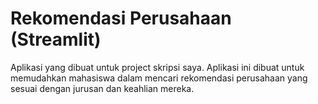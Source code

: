 # Rekomendasi Perusahaan (Streamlit)
Aplikasi yang dibuat untuk project skripsi saya. Aplikasi ini dibuat untuk memudahkan mahasiswa dalam mencari rekomendasi perusahaan yang sesuai dengan jurusan dan keahlian mereka.